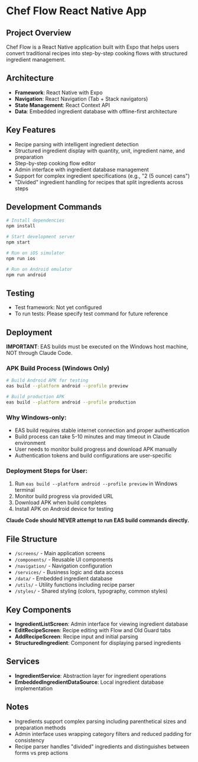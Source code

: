 # Chef Flow React Native App

## Project Overview
Chef Flow is a React Native application built with Expo that helps users convert traditional recipes into step-by-step cooking flows with structured ingredient management.

## Architecture
- **Framework**: React Native with Expo
- **Navigation**: React Navigation (Tab + Stack navigators)
- **State Management**: React Context API
- **Data**: Embedded ingredient database with offline-first architecture

## Key Features
- Recipe parsing with intelligent ingredient detection
- Structured ingredient display with quantity, unit, ingredient name, and preparation
- Step-by-step cooking flow editor
- Admin interface with ingredient database management
- Support for complex ingredient specifications (e.g., "2 (5 ounce) cans")
- "Divided" ingredient handling for recipes that split ingredients across steps

## Development Commands
```bash
# Install dependencies
npm install

# Start development server
npm start

# Run on iOS simulator
npm run ios

# Run on Android emulator
npm run android
```

## Testing
- Test framework: Not yet configured
- To run tests: Please specify test command for future reference

## Deployment
**IMPORTANT**: EAS builds must be executed on the Windows host machine, NOT through Claude Code.

### APK Build Process (Windows Only)
```bash
# Build Android APK for testing
eas build --platform android --profile preview

# Build production APK
eas build --platform android --profile production
```

### Why Windows-only:
- EAS build requires stable internet connection and proper authentication
- Build process can take 5-10 minutes and may timeout in Claude environment
- User needs to monitor build progress and download APK manually
- Authentication tokens and build configurations are user-specific

### Deployment Steps for User:
1. Run `eas build --platform android --profile preview` in Windows terminal
2. Monitor build progress via provided URL
3. Download APK when build completes
4. Install APK on Android device for testing

**Claude Code should NEVER attempt to run EAS build commands directly.**

## File Structure
- `/screens/` - Main application screens
- `/components/` - Reusable UI components
- `/navigation/` - Navigation configuration
- `/services/` - Business logic and data access
- `/data/` - Embedded ingredient database
- `/utils/` - Utility functions including recipe parser
- `/styles/` - Shared styling (colors, typography, common styles)

## Key Components
- **IngredientListScreen**: Admin interface for viewing ingredient database
- **EditRecipeScreen**: Recipe editing with Flow and Old Guard tabs
- **AddRecipeScreen**: Recipe input and initial parsing
- **StructuredIngredient**: Component for displaying parsed ingredients

## Services
- **IngredientService**: Abstraction layer for ingredient operations
- **EmbeddedIngredientDataSource**: Local ingredient database implementation

## Notes
- Ingredients support complex parsing including parenthetical sizes and preparation methods
- Admin interface uses wrapping category filters and reduced padding for consistency
- Recipe parser handles "divided" ingredients and distinguishes between forms vs prep actions